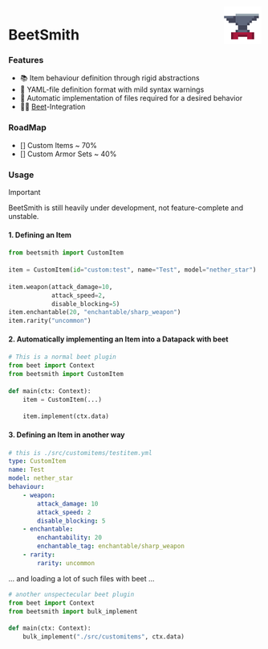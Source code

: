 <img align="right" src="https://github.com/annhilati/beetsmith/blob/main/icon.png" alt="logo" width="74">

# BeetSmith
### Features
- 📚 Item behaviour definition through rigid abstractions
- 📑 YAML-file definition format with mild syntax warnings
- 📂 Automatic implementation of files required for a desired behavior
- ⛓️‍💥 [Beet](https://gitHub.com/mcbeet/beet)-Integration

### RoadMap
- [] Custom Items ~ 70%
- [] Custom Armor Sets ~ 40%

### Usage
> [!IMPORTANT]
> BeetSmith is still heavily under development, not feature-complete and unstable. 

#### 1. Defining an Item
```py
from beetsmith import CustomItem

item = CustomItem(id="custom:test", name="Test", model="nether_star")

item.weapon(attack_damage=10,
            attack_speed=2,
            disable_blocking=5)
item.enchantable(20, "enchantable/sharp_weapon")
item.rarity("uncommon")
```

#### 2. Automatically implementing an Item into a Datapack with beet
```py
# This is a normal beet plugin
from beet import Context
from beetsmith import CustomItem

def main(ctx: Context):
    item = CustomItem(...)

    item.implement(ctx.data)
```

#### 3. Defining an Item in another way
```yaml
# this is ./src/customitems/testitem.yml
type: CustomItem
name: Test
model: nether_star
behaviour:
    - weapon:
        attack_damage: 10
        attack_speed: 2
        disable_blocking: 5
    - enchantable:
        enchantability: 20
        enchantable_tag: enchantable/sharp_weapon
    - rarity:
        rarity: uncommon
```
... and loading a lot of such files with beet ...
```py
# another unspectecular beet plugin
from beet import Context
from beetsmith import bulk_implement

def main(ctx: Context):
    bulk_implement("./src/customitems", ctx.data)
```